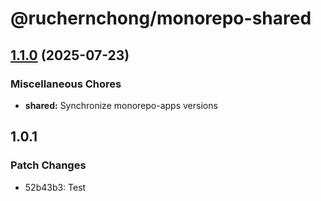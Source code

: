 # @ruchernchong/monorepo-shared

## [1.1.0](https://github.com/ruchernchong/monorepo-demo/compare/shared-v1.0.0...shared-v1.1.0) (2025-07-23)


### Miscellaneous Chores

* **shared:** Synchronize monorepo-apps versions

## 1.0.1

### Patch Changes

- 52b43b3: Test
